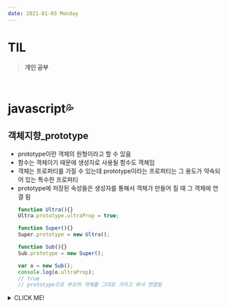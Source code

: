 ```yaml
---
date: 2021-01-03 Monday
---
```


# TIL

> **개인 공부**
<br />

# javascript💦

## **객체지향_prototype**
- prototype이란 객체의 원형이라고 할 수 있음
- 함수는 객체이기 때문에 생성자로 사용될 함수도 객체임
- 객체는 프로퍼티를 가질 수 있는데 prototype이라는 프로퍼티는 그 용도가 약속되어 있는 특수한 프로퍼티
- prototype에 저장된 속성들은 생성자를 통해서 객체가 만들어 질 때 그 객체에 연결 됨
  ```js
  function Ultra(){}
  Ultra.prototype.ultraProp = true;
  
  function Super(){}
  Super.prototype = new Ultra();
  
  function Sub(){}
  Sub.prototype = new Super();
  
  var o = new Sub();
  console.log(o.ultraProp);
  // true
  // prototype으로 부모의 객체를 그대로 가지고 와서 연결됨
  ```


<details>
<summary>CLICK ME!</summary>  

- 
</detials>  
